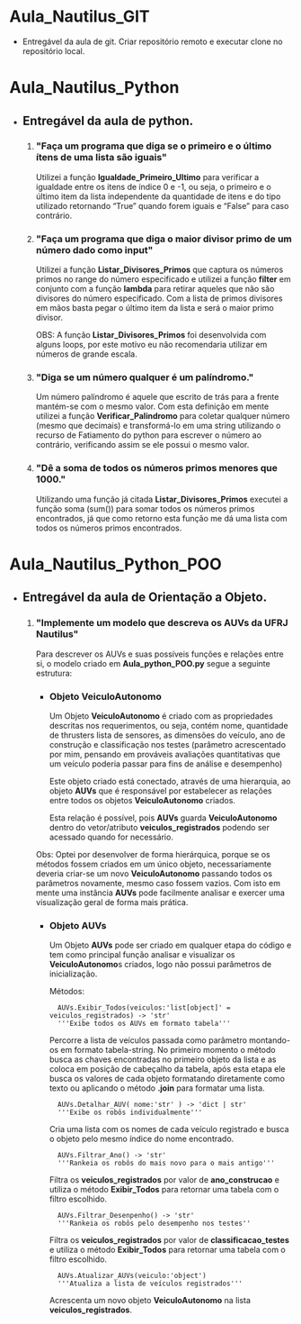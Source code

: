 # Aula_Nautilus_GIT
* Entregável da aula de git. Criar repositório remoto e executar clone no repositório local.

# Aula_Nautilus_Python

* ## Entregável da aula de python.
    1. ### "Faça um programa que diga se o primeiro e o último ítens de uma lista são iguais"

        Utilizei a função **Igualdade_Primeiro_Ultimo** para verificar a igualdade entre os itens de índice 0 e -1, ou seja, o primeiro e o último item da lista independente da quantidade de itens e do tipo utilizado retornando “True” quando forem iguais e “False” para caso contrário.
    
    2. ### "Faça um programa que diga o maior divisor primo de um número dado como input"

        Utilizei a função **Listar_Divisores_Primos** que captura os números primos no range do número especificado e utilizei a função **filter** em conjunto com a função **lambda** para retirar aqueles que não são divisores do número especificado. Com a lista de primos divisores em mãos basta pegar o último item da lista e será o maior primo divisor.

        OBS: A função **Listar_Divisores_Primos** foi desenvolvida com alguns loops, por este motivo eu não recomendaria utilizar em números de grande escala.

    3. ### "Diga se um número qualquer é um palíndromo."

        Um número palíndromo é aquele que escrito de trás para a frente mantém-se com o mesmo valor. Com esta definição em mente utilizei a função **Verificar_Palindromo** para coletar qualquer número (mesmo que decimais) e transformá-lo em uma string utilizando o recurso de Fatiamento do python para escrever o número ao contrário, verificando assim se ele possui o mesmo valor.

    4. ### "Dê a soma de todos os números primos menores que 1000."

        Utilizando uma função já citada **Listar_Divisores_Primos** executei a função soma (sum()) para somar todos os números primos encontrados, já que como retorno esta função me dá uma lista com todos os números primos encontrados.   

# Aula_Nautilus_Python_POO
    
* ## Entregável da aula de Orientação a Objeto.

    1. ### "Implemente um modelo que descreva os AUVs da UFRJ Nautilus"

        Para descrever os AUVs e suas possíveis funções e relações entre si, o modelo criado em **Aula_python_POO.py** segue a seguinte estrutura:
        
        * ### Objeto **VeiculoAutonomo**

            Um Objeto **VeiculoAutonomo** é criado com as propriedades descritas nos requerimentos, ou seja, contém nome, quantidade de thrusters lista de sensores, as dimensões do veículo, ano de construção e classificação nos testes (parâmetro acrescentado por mim, pensando em prováveis avaliações quantitativas que um veículo poderia passar para fins de análise e desempenho)

            Este objeto criado está conectado, através de uma hierarquia, ao objeto **AUVs** que é responsável por estabelecer as relações entre todos os objetos **VeiculoAutonomo** criados.

            Esta relação é possível, pois **AUVs** guarda **VeiculoAutonomo** dentro do vetor/atributo **veiculos_registrados** podendo ser acessado quando for necessário.

        Obs: Optei por desenvolver de forma hierárquica, porque se os métodos fossem criados em um único objeto, necessariamente deveria criar-se um novo **VeiculoAutonomo** passando todos os parâmetros novamente, mesmo caso fossem vazios. Com isto em mente uma instância **AUVs** pode facilmente analisar e exercer uma visualização geral de forma mais prática.

        * ### Objeto **AUVs**

            Um Objeto **AUVs** pode ser criado em qualquer etapa do código e tem como principal função analisar e visualizar os **VeiculoAutonomo**s criados, logo não possui parâmetros de inicialização.

            Métodos:

                AUVs.Exibir_Todos(veiculos:'list[object]' = veiculos_registrados) -> 'str'
                '''Exibe todos os AUVs em formato tabela'''

            Percorre a lista de veículos passada como parâmetro montando-os em formato tabela-string. No primeiro momento o método busca as chaves encontradas no primeiro objeto da lista e as coloca em posição de cabeçalho da tabela, após esta etapa ele busca os valores de cada objeto formatando diretamente como texto ou aplicando o método **.join** para formatar uma lista.

                AUVs.Detalhar_AUV( nome:'str' ) -> 'dict | str'
                '''Exibe os robôs individualmente'''

            Cria uma lista com os nomes de cada veículo registrado e busca o objeto pelo mesmo índice do nome encontrado.

                AUVs.Filtrar_Ano() -> 'str'
                '''Rankeia os robôs do mais novo para o mais antigo'''
            
            Filtra os **veiculos_registrados** por valor de **ano_construcao** e utiliza o método **Exibir_Todos** para retornar uma tabela com o filtro escolhido.

                AUVs.Filtrar_Desenpenho() -> 'str'
                '''Rankeia os robôs pelo desempenho nos testes''
            
            Filtra os **veiculos_registrados** por valor de **classificacao_testes** e utiliza o método **Exibir_Todos** para retornar uma tabela com o filtro escolhido.

                AUVs.Atualizar_AUVs(veiculo:'object')
                '''Atualiza a lista de veículos registrados'''
            
            Acrescenta um novo objeto **VeiculoAutonomo** na lista **veiculos_registrados**.
